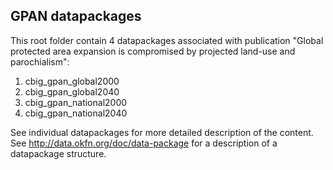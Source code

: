 ## GPAN datapackages

This root folder contain 4 datapackages associated with publication "Global protected area expansion is compromised by projected land-use and parochialism":

1. cbig_gpan_global2000
2. cbig_gpan_global2040
3. cbig_gpan_national2000
4. cbig_gpan_national2040

See individual datapackages for more detailed description of the content. See http://data.okfn.org/doc/data-package for a description of a datapackage structure.
